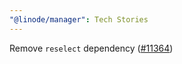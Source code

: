 ```yaml
---
"@linode/manager": Tech Stories
---
```


Remove `reselect` dependency ([#11364](https://github.com/linode/manager/pull/11364))
